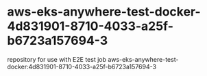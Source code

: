# aws-eks-anywhere-test-docker-4d831901-8710-4033-a25f-b6723a157694-3
repository for use with E2E test job aws-eks-anywhere-test-docker:4d831901-8710-4033-a25f-b6723a157694-3
